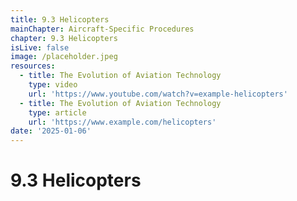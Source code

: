 ```yaml
---
title: 9.3 Helicopters
mainChapter: Aircraft-Specific Procedures
chapter: 9.3 Helicopters
isLive: false
image: /placeholder.jpeg
resources:
  - title: The Evolution of Aviation Technology
    type: video
    url: 'https://www.youtube.com/watch?v=example-helicopters'
  - title: The Evolution of Aviation Technology
    type: article
    url: 'https://www.example.com/helicopters'
date: '2025-01-06'
---
```


# 9.3 Helicopters
